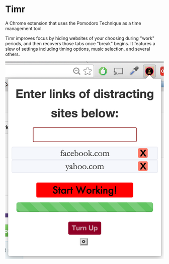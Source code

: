 # Timr
A Chrome extension that uses the Pomodoro Technique as a time management tool.

Timr improves focus by hiding websites of your choosing during "work" periods, and then recovers those tabs once "break" begins. It features a slew of settings including timing options, music selection, and several others.


![Screenshot2](assets/timr.png)
